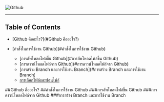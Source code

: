 ﻿![Github](https://i.ytimg.com/vi/ptK9-CNms98/maxresdefault.jpg)

---

## Table of Contents

- [Github คืออะไร?](#Github คืออะไร?)

- [คำสั่งในการใช้งาน Github](#คำสั่งในการใช้งาน Github)



  - [การอัพโหลดไฟล์ขึ้น Github](#การอัพโหลดไฟล์ขึ้น Github)
  - [การดาวน์โหลดไฟล์จาก Github](#การดาวน์โหลดไฟล์จาก Github)
  - [การสร้าง Branch และการใช้งาน Branch](#การสร้าง Branch และการใช้งาน Branch)
  - [การเลือกไฟล์และซ่อนไฟล์](การซ่อนไฟล์)

##Github คืออะไร?
##คำสั่งในการใช้งาน Github
###การอัพโหลดไฟล์ขึ้น Github
###การดาวน์โหลดไฟล์จาก Github
###การสร้าง Branch และการใช้งาน Branch
